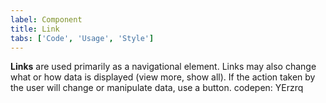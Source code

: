 ```yaml
---
label: Component
title: Link
tabs: ['Code', 'Usage', 'Style']
---
```


<page-intro>**Links** are used primarily as a navigational element. Links may also change what or how data is displayed (view more, show all). If the action taken by the user will change or manipulate data, use a button.</page-intro>
codepen: YErzrq

<component 
    name="Breadcrumb"
    component="breadcrumb" 
    variation="breadcrumb"
    codepen="eevVxq"
    haslightversion="false"
    hasReactVersion="true"
    hasLightBackground="false"
    >
</component>